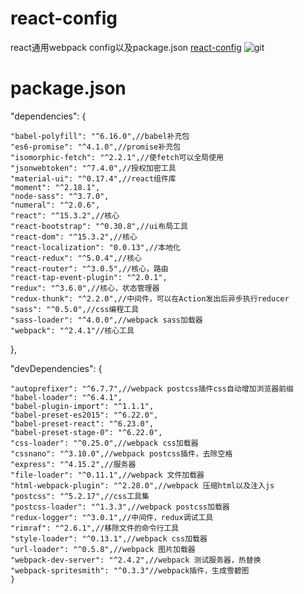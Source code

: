 # react-config
react通用webpack config以及package.json
[react-config](https://forceking3.github.io/react-config "点击查看")
![git](https://timgsa.baidu.com/timg?image&quality=80&size=b9999_10000&sec=1496917053852&di=e47e4e57b13b9e5a1f733dc8cd778399&imgtype=0&src=http%3A%2F%2Fwww.th7.cn%2Fd%2Ffile%2Fp%2F2016%2F08%2F10%2Fa25959f80491d3d4bd26975deb9457c1.jpg)

# package.json

  "dependencies": {
  
    "babel-polyfill": "^6.16.0",//babel补充包
    "es6-promise": "^4.1.0",//promise补充包
    "isomorphic-fetch": "^2.2.1",//使fetch可以全局使用
    "jsonwebtoken": "^7.4.0",//授权加密工具
    "material-ui": "^0.17.4",//react组件库
    "moment": "^2.18.1",
    "node-sass": "^3.7.0",
    "numeral": "^2.0.6",
    "react": "^15.3.2",//核心
    "react-bootstrap": "^0.30.8",//ui布局工具
    "react-dom": "^15.3.2",//核心
    "react-localization": "0.0.13",//本地化
    "react-redux": "^5.0.4",//核心
    "react-router": "^3.0.5",//核心，路由
    "react-tap-event-plugin": "^2.0.1",
    "redux": "^3.6.0",//核心，状态管理器
    "redux-thunk": "^2.2.0",//中间件，可以在Action发出后异步执行reducer
    "sass": "^0.5.0",//css编程工具
    "sass-loader": "^4.0.0",//webpack sass加载器
    "webpack": "^2.4.1"//核心工具
  },
  
  "devDependencies": {
  
    "autoprefixer": "^6.7.7",//webpack postcss插件css自动增加浏览器前缀
    "babel-loader": "^6.4.1",
    "babel-plugin-import": "^1.1.1",
    "babel-preset-es2015": "^6.22.0",
    "babel-preset-react": "^6.23.0",
    "babel-preset-stage-0": "^6.22.0",
    "css-loader": "^0.25.0",//webpack css加载器
    "cssnano": "^3.10.0",//webpack postcss插件，去除空格
    "express": "^4.15.2",//服务器
    "file-loader": "^0.11.1",//webpack 文件加载器
    "html-webpack-plugin": "^2.28.0",//webpack 压缩html以及注入js
    "postcss": "^5.2.17",//css工具集
    "postcss-loader": "^1.3.3",//webpack postcss加载器
    "redux-logger": "^3.0.1",//中间件，redux调试工具
    "rimraf": "^2.6.1",//移除文件的命令行工具
    "style-loader": "^0.13.1",//webpack css加载器
    "url-loader": "^0.5.8",//webpack 图片加载器
    "webpack-dev-server": "^2.4.2",//webpack 测试服务器，热替换
    "webpack-spritesmith": "^0.3.3"//webpack插件，生成雪碧图
    }
